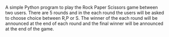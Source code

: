 A simple Python program to play the Rock Paper Scissors game between two users.
There are 5 rounds and in the each round the users will be asked to choose choice between R,P or S.
The winner of the each round will be announced at the end of each round and the final winner will be announced at the end of the game. 
